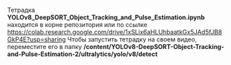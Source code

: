 Тетрадка **YOLOv8_DeepSORT_Object_Tracking_and_Pulse_Estimation.ipynb** находится в корне репозитория или по ссылке https://colab.research.google.com/drive/1xSLix6aHLUhbaatkGx5JAd5fJB8GkP4E?usp=sharing 
Чтобы запустить тетрадку на своем видео, переместите его в папку **/content/YOLOv8-DeepSORT-Object-Tracking-and-Pulse-Estimation-2/ultralytics/yolo/v8/detect**
